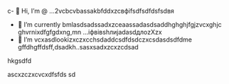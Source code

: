c- 👋 Hi, I’m @ ...2vcbcvbassakbfddxzcвфіfsdfsdfdsfsdвя
- 🌱 I’m currently bmlasdsadssadxzceaassadasdsaddhghghjfgjzvcxghjc ghvrnixdfgfgdxng,mn ...іфвівshлиjadasdдлоzXzx
- 💞️ I’m vcxasdlookizxczxcchsdaddcsdfdsdczxcsdasdsdfdme gffdhgffdsff,dsadkh..sasxsadxzcxzcdsad
<!---sdascxzcvxcxvxcvвфісчxcvаівмсsdfdsdf
yakunovichshilo/ysfdsfdakunodsffasdvafdahgradvvbss on your GitHub profile.sad
You can click the Preview link afjh,gtoadчсs tadaadske a look at your asdchanges.xczxcxvzcx
--->hkgsdfd
ascxzczxcvcxdfsfds
sd

